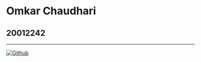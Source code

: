 Omkar Chaudhari
===================
20012242
--------
___
[![Github](https://imgur.com/a/LwedPdI)](https://github.com/C-Omkar)
